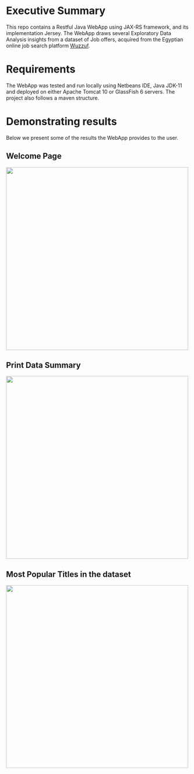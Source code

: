 # Executive Summary

This repo contains a Restful Java WebApp using JAX-RS framework, and its implementation Jersey. The WebApp draws several Exploratory Data Analysis insights from a dataset of Job offers, acquired from the Egyptian online job search platform [Wuzzuf](https://wuzzuf.net/).

# Requirements

The WebApp was tested and run locally using Netbeans IDE, Java JDK-11 and deployed on either Apache Tomcat 10 or GlassFish 6 servers. The project also follows a maven structure.

# Demonstrating results
Below we present some of the results the WebApp provides to the user.
## Welcome Page

<img src="https://github.com/Omar-Safwat/Java_WebApp/blob/main/images/data_summary.JPG" width="500">

## Print Data Summary

<img src="https://github.com/Omar-Safwat/Java_WebApp/blob/main/images/data_summary.JPG" width="500">

## Most Popular Titles in the dataset

<img src="https://github.com/Omar-Safwat/Java_WebApp/blob/main/images/most_popular_titles.JPG" width="500">
